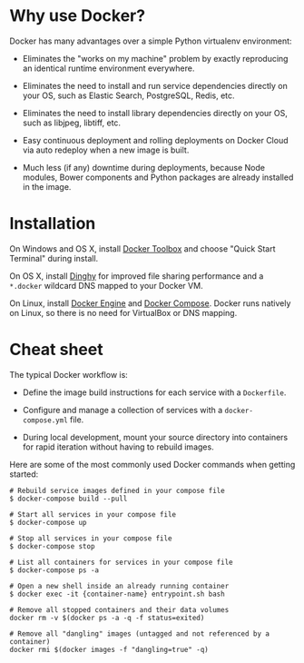 # Why use Docker?

Docker has many advantages over a simple Python virtualenv environment:

  * Eliminates the "works on my machine" problem by exactly reproducing an
    identical runtime environment everywhere.

  * Eliminates the need to install and run service dependencies directly on
    your OS, such as Elastic Search, PostgreSQL, Redis, etc.

  * Eliminates the need to install library dependencies directly on your OS,
    such as libjpeg, libtiff, etc.

  * Easy continuous deployment and rolling deployments on Docker Cloud via auto
    redeploy when a new image is built.

  * Much less (if any) downtime during deployments, because Node modules,
    Bower components and Python packages are already installed in the image.

# Installation

On Windows and OS X, install [Docker Toolbox][0] and choose "Quick Start
Terminal" during install.

On OS X, install [Dinghy][1] for improved file sharing performance and a
`*.docker` wildcard DNS mapped to your Docker VM.

On Linux, install [Docker Engine][1] and [Docker Compose][2]. Docker runs
natively on Linux, so there is no need for VirtualBox or DNS mapping.

# Cheat sheet

The typical Docker workflow is:

  * Define the image build instructions for each service with a `Dockerfile`.

  * Configure and manage a collection of services with a `docker-compose.yml`
    file.

  * During local development, mount your source directory into containers for
    rapid iteration without having to rebuild images.

Here are some of the most commonly used Docker commands when getting started:

    # Rebuild service images defined in your compose file
    $ docker-compose build --pull

    # Start all services in your compose file
    $ docker-compose up

    # Stop all services in your compose file
    $ docker-compose stop

    # List all containers for services in your compose file
    $ docker-compose ps -a

    # Open a new shell inside an already running container
    $ docker exec -it {container-name} entrypoint.sh bash

    # Remove all stopped containers and their data volumes
    docker rm -v $(docker ps -a -q -f status=exited)

    # Remove all "dangling" images (untagged and not referenced by a container)
    docker rmi $(docker images -f "dangling=true" -q)

[0]: https://www.docker.com/products/docker-toolbox
[1]: https://github.com/codekitchen/dinghy
[2]: https://docs.docker.com/engine/installation/
[3]: https://docs.docker.com/compose/install/

